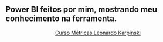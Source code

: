 ## Power BI feitos por mim, mostrando meu conhecimento na ferramenta.
<div align="center">
<a href="https://app.powerbi.com/view?r=eyJrIjoiNDQzOWU2YmEtMjY3MC00ZDgwLWIzNTItMzY4NGIwN2I4ZTExIiwidCI6IjBmMWQ0NDNmLWE3MTQtNDkyYS1iNmJjLTlmYjhjY2Q4NzA4NiJ9" target="_blank">Curso Métricas Leonardo Karpinski</a>
</div>

